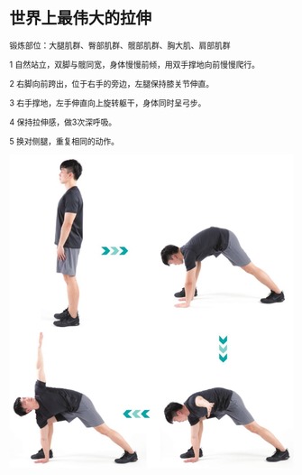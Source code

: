 # 世界上最伟大的拉伸

锻炼部位：大腿肌群、臀部肌群、髋部肌群、胸大肌、肩部肌群

1 自然站立，双脚与髋同宽，身体慢慢前倾，用双手撑地向前慢慢爬行。

2 右脚向前跨出，位于右手的旁边，左腿保持膝关节伸直。

3 右手撑地，左手伸直向上旋转躯干，身体同时呈弓步。

4 保持拉伸感，做3次深呼吸。

5 换对侧腿，重复相同的动作。

![](Pasted%20image%2020230625211841.png)